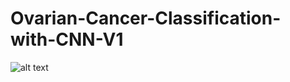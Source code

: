 # Ovarian-Cancer-Classification-with-CNN-V1


![alt text](https://github.com/[username]/[reponame]/blob/[branch]/image.jpg?raw=true)
